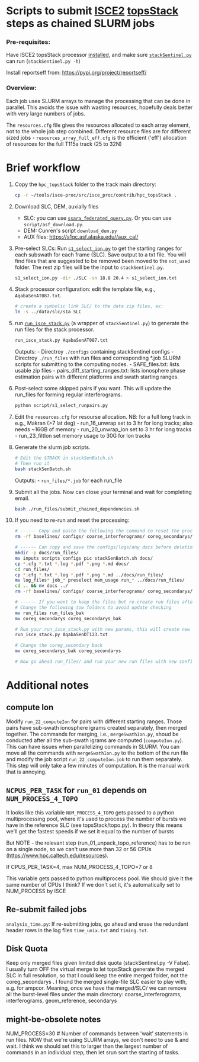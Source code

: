 # Scripts to submit [ISCE2](https://github.com/isce-framework/isce2) [topsStack](https://github.com/isce-framework/isce2/tree/main/contrib/stack/topsStack) steps as chained SLURM jobs

### Pre-requisites:

Have ISCE2 topsStack processor [installed](https://github.com/earthdef/sar-proc), and make sure [`stackSentinel.py`](https://github.com/isce-framework/isce2/blob/main/contrib/stack/topsStack/stackSentinel.py) can run (`stackSentinel.py -h`)

Install reportseff from: https://pypi.org/project/reportseff/

### Overview:

Each job uses SLURM arrays to manage the processing that can be done in parallel. This avoids the issue with wasting resources, hopefully deals better with very large numbers of jobs.

The `resources.cfg` file gives the resources allocated to each array element, not to the whole job step combined. Different resource files are for different sized jobs - `resources_array_full_eff.cfg` is the efficient ('eff') allocation of resources for the full T115a track (25 to 32N)

# Brief workflow
1. Copy the `hpc_topsStack` folder to the track main directory:
    ```bash
    cp -r ~/tools/isce-proc/src/isce_proc/contrib/hpc_topsStack .
    ```

2. Download SLC, DEM, auxially files
    - SLC: you can use [`ssara_federated_query.py`](https://www.unavco.org/gitlab/unavco_public/ssara_client). Or you can use `script/asf_download.py`.
    - DEM: Cunren's script `download_dem.py`
    - AUX files: https://s1qc.asf.alaska.edu//aux_cal/

4. Pre-select SLCs: Run [`s1_select_ion.py`](https://github.com/isce-framework/isce2/tree/main/contrib/stack/topsStack#1-select-the-usable-acquistions) to get the starting ranges for each subswath for each frame (SLC). Save output to a txt file. You will find files that are suggested to be removed been moved to the `not_used` folder. The rest zip files will be the input to `stackSentinel.py`.
    ```bash
    s1_select_ion.py -dir ./SLC -sn 18.8 20.4 > s1_select_ion.txt
    ```

6. Stack processor configuration: edit the template file, e.g., `AqabaSenAT087.txt`.
    ```bash
    # create a symbolic link SLC/ to the data zip files, ex:
    ln -s ../data/slc/s1a SLC
    ```

8. run [`run_isce_stack.py`](https://github.com/earthdef/sar-proc/tree/main/tools) (a wrapper of `stackSentinel.py`) to generate the run files for the stack processor.
    ```bash
    run_isce_stack.py AqabaSenAT087.txt
    ```
    Outputs:
        - Directroy `./configs` containing stackSentinel configs
        - Directroy `./run_files` with run files and corresponding *.job SLURM scripts for submitting to the computing nodes.
        - SAFE_files.txt: lists usable zip files
        - pairs_diff_starting_ranges.txt: lists ionosphere phase estimation pairs with different platforms and swath starting ranges.

9. Post-select some skipped pairs if you want. This will update the run_files for forming regular interferograms.
    ```bash
    python script/s1_select_runpairs.py
    ```

10. Edit the `resources.cfg` for resourse allocation.
    NB: for a full long track in e.g., Makran (>7 lat deg)
        - run_16_unwrap         set to 3 hr for long tracks; also needs ~16GB of memory
        - run_20_unwrap_ion     set to 3 hr for long tracks
        - run_23_filtIon        set memory usage to 30G for lon tracks

11. Generate the slurm job scripts.
    ```bash
    # Edit the $TRACK in stackSenBatch.sh
    # Then run it
    bash stackSenBatch.sh
    ```
    Outputs:
        - `run_files/*.job` for each run_file

12. Submit all the jobs. Now can close your terminal and wait for completing email.
    ```bash
    bash ./run_files/submit_chained_dependencies.sh
    ```

13. If you need to re-run and reset the processing:
    ```bash
    # ------ Copy and paste the following the command to reset the process direction ----
    rm -rf baselines/ configs/ coarse_interferograms/ coreg_secondarys/ ESD/ geom_reference/ interferograms/ merged/ misreg/ reference/ run_files/ secondarys/ stack/

    # ------ Can copy and save the configs/logs/any docs before deleting ----
    mkdir -p docs/run_files/
    mv inputs scripts configs pic stackSenBatch.sh docs/                # for HPC Slurm processing
    cp *.cfg *.txt *.log *.pdf *.png *.md docs/
    cd run_files/
    cp *.cfg *.txt *.log *.pdf *.png *.md ../docs/run_files/
    mv log_files* job_* preselect mem_usage run_* ../docs/run_files/    # for HPC Slurm processing
    cd .. && mv docs ../
    rm -rf baselines/ configs/ coarse_interferograms/ coreg_secondarys/ ESD/ geom_reference/ interferograms/ merged/ misreg/ reference/ run_files/ secondarys/ stack/

    # ------ If you want to keep the files but re-create run files after changing parameters ----
    # Change the following tow folders to avoid update checking
    mv run_files run_files_bak
    mv coreg_secondarys coreg_secondarys_bak

    # Run your run_isce_stack.py with new params, this will create new run_files/, add/overwrite configs/
    run_isce_stack.py AqabaSenDT123.txt

    # Change the coreg_secondary back
    mv coreg_secondarys_bak coreg_secondarys

    # Now go ahead run_files/ and run your new run files with new configs
    ```

# Additional notes

## compute Ion
Modify `run_22_computeIon` for pairs with different starting ranges. Those pairs have sub-swath ionosphere igrams created separately, then merged together. The commands for merging, i.e., `mergeSwathIon.py`, shoud be conducted after all the sub-swath igrams are computed (`computeIon.py`). This can have issues when parallelizing commands in SLURM. You can move all the commands with `mergeSwathIon.py` to the bottom of the run file and modify the job script `run_22_computeIon.job` to run them separately. This step will only take a few minutes of computation. It is the manual work that is annoying.

## `NCPUS_PER_TASK` for `run_01` depends on `NUM_PROCESS_4_TOPO`
It looks like this variable `NUM_PROCESS_4_TOPO` gets passed to a python multiprocessing pool, where it's used to process the number of bursts we have in the reference SLC (see topsStack/topo.py). In theory this means we'll get the fastest speeds if we set it equal to the number of bursts

But NOTE - the relevant step (run_01_unpack_topo_reference) has to be run on a single node, so we can't use more than 32 or 56 CPUs (https://www.hpc.caltech.edu/resources).

If CPUS_PER_TASK=4, max NUM_PROCESS_4_TOPO=7 or 8

This variable gets passed to python multiprocess pool. We should give it the same number of CPUs I think? If we don't set it, it's automatically set to NUM_PROCESS by ISCE

## Re-submit failed jobs
`analysis_time.py`: If re-submitting jobs, go ahead and erase the redundant header rows in the log files `time_unix.txt` and `timing.txt`.

## Disk Quota
Keep only merged files given limited disk quota (stackSentinel.py -V False). I usually turn OFF the virtual merge to let topsStack generate the merged SLC in full resolution, so that I could keep the entire merged folder, not the coreg_secondarys . I found the merged single-file SLC easier to play with, e.g. for ampcor. Meaning, once we have the merged/SLC/ we can remove all the burst-level files under the main directory: coarse_interferograms, interferograms, geom_reference, secondarys

## might-be-obsolete notes
NUM_PROCESS=30 # Number of commands between 'wait' statements in run files.
NOW that we're using SLURM arrays, we don't need to use & and wait.
I think we should set this to larger than the largest number of commands in an individual step, then let srun sort the starting of tasks.
